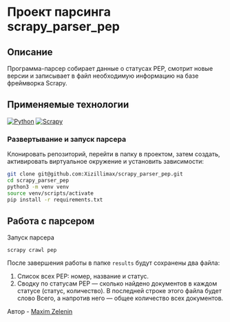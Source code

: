 # Проект парсинга scrapy_parser_pep
## Описание
Программа-парсер собирает данные о статусах PEP, смотрит новые версии и записывает в файл необходимую информацию на базе фреймворка Scrapy.

## Применяемые технологии

[![Python](https://img.shields.io/badge/Python-3.7-blue?style=flat-square&logo=Python&logoColor=3776AB&labelColor=d0d0d0)](https://www.python.org/)
[![Scrapy](https://img.shields.io/badge/-Scrapy-464646?style=flat&logo=Scrapy&logoColor=ffffff&color=043A6B)](https://scrapy.org/)

### Развертывание и запуск парсера

Клонировать репозиторий, перейти в папку в проектом, затем создать, активировать виртуальное окружение и установить зависимости:

```bash
git clone git@github.com:Xizillimax/scrapy_parser_pep.git
cd scrapy_parser_pep
python3 -m venv venv
source venv/scripts/activate
pip install -r requirements.txt
```

## Работа с парсером
Запуск парсера
```
scrapy crawl pep
```

После завершения работы в папке `results` будут сохранены два файла:
1) Список всех PEP: номер, название и статус.
2) Сводку по статусам PEP — сколько найдено документов в каждом статусе (статус, количество). В последней строке этого файла будет слово Всего, а напротив него — общее количество всех документов.

Автор - [Maxim Zelenin](https://github.com/Xizillimax)